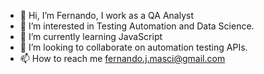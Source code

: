 - 👋 Hi, I’m Fernando, I work as a QA Analyst
- 👀 I’m interested in Testing Automation and Data Science.
- 🌱 I’m currently learning JavaScript
- 💞️ I’m looking to collaborate on automation testing APIs. 
- 📫 How to reach me fernando.j.masci@gmail.com

<!---
fercuis/fercuis is a ✨ special ✨ repository because its `README.md` (this file) appears on your GitHub profile.
You can click the Preview link to take a look at your changes.
--->

